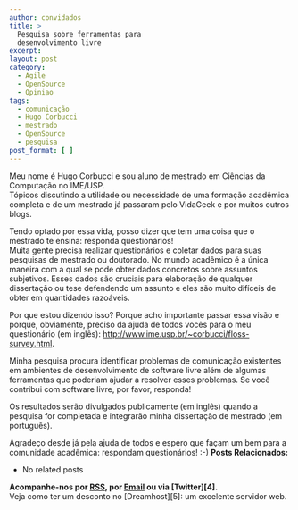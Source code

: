 ```yaml
---
author: convidados
title: >
  Pesquisa sobre ferramentas para
  desenvolvimento livre
excerpt:
layout: post
category:
  - Agile
  - OpenSource
  - Opiniao
tags:
  - comunicação
  - Hugo Corbucci
  - mestrado
  - OpenSource
  - pesquisa
post_format: [ ]
---
```

Meu nome é Hugo Corbucci e sou aluno de mestrado em Ciências da Computação no IME/USP.  
Tópicos discutindo a utilidade ou necessidade de uma formação acadêmica completa e de um mestrado já passaram pelo VidaGeek e por muitos outros blogs.

Tendo optado por essa vida, posso dizer que tem uma coisa que o mestrado te ensina: responda questionários!  
Muita gente precisa realizar questionários e coletar dados para suas pesquisas de mestrado ou doutorado. No mundo acadêmico é a única maneira com a qual se pode obter dados concretos sobre assuntos subjetivos. Esses dados são cruciais para elaboração de qualquer dissertação ou tese defendendo um assunto e eles são muito difíceis de obter em quantidades razoáveis.

Por que estou dizendo isso? Porque acho importante passar essa visão e porque, obviamente, preciso da ajuda de todos vocês para o meu questionário (em inglês): http://www.ime.usp.br/~corbucci/floss-survey.html.

Minha pesquisa procura identificar problemas de comunicação existentes em ambientes de desenvolvimento de software livre além de algumas ferramentas que poderiam ajudar a resolver esses problemas. Se você contribui com software livre, por favor, responda!

Os resultados serão divulgados publicamente (em inglês) quando a pesquisa for completada e integrarão minha dissertação de mestrado (em português).

Agradeço desde já pela ajuda de todos e espero que façam um bem para a comunidade acadêmica: respondam questionários! :-) 
**Posts Relacionados:** 
*   No related posts









**Acompanhe-nos por [ RSS][2], por [Email][3] ou via [Twitter][4].**  
Veja como ter um desconto no [Dreamhost][5]: um excelente servidor web.

 [1]: https://twitter.com/share
 [2]: http://feeds.feedburner.com/VidaGeek
 [3]: http://feedburner.google.com/fb/a/mailverify?uri=VidaGeek&loc=pt_BR


